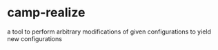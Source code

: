 # camp-realize
a tool to perform arbitrary modifications of given configurations to yield new configurations
